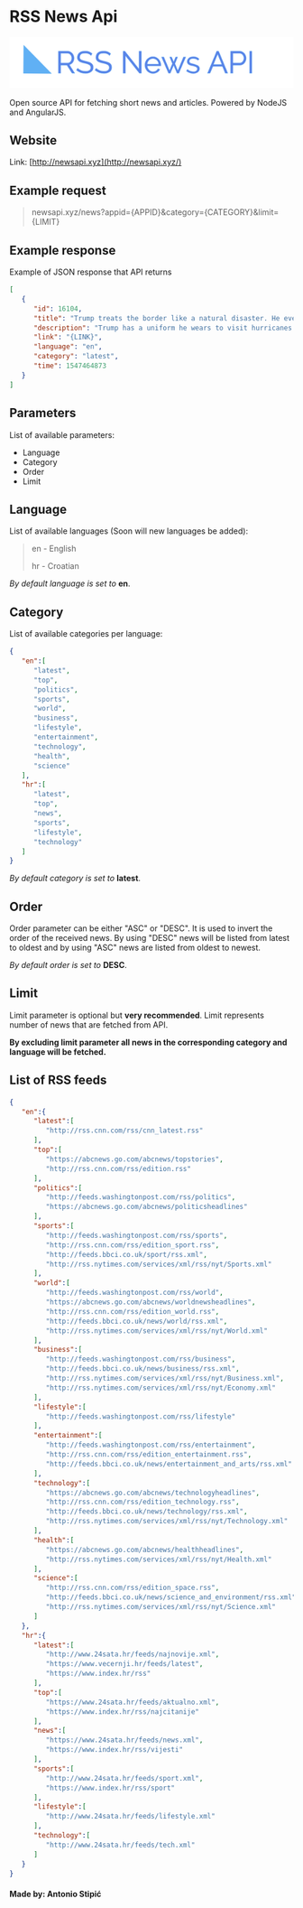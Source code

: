 # RSS News Api

![](https://github.com/AntonioStipic/RssNewsAPI/blob/master/static/images/logo.png?raw=true)

Open source API for fetching short news and articles. Powered by NodeJS and AngularJS.

## Website

Link: [http://newsapi.xyz](http://newsapi.xyz/)

## Example request
> newsapi.xyz/news?appid={APPID}&category={CATEGORY}&limit={LIMIT}


## Example response
Example of JSON response that API returns

```json
[
   {
      "id": 16104,
      "title": "Trump treats the border like a natural disaster. He even dresses the part.",
      "description": "Trump has a uniform he wears to visit hurricanes and wildfires - and it says a lot that he wore it to the Mexico border.",
      "link": "{LINK}",
      "language": "en",
      "category": "latest",
      "time": 1547464873
   }
]
```

## Parameters
List of available parameters:

- Language
- Category
- Order
- Limit

## Language
List of available languages (Soon will new languages be added):

> en - English
>
> hr - Croatian

*By default language is set to* **en**.

## Category
List of available categories per language:

```json
{
   "en":[
      "latest",
      "top",
      "politics",
      "sports",
      "world",
      "business",
      "lifestyle",
      "entertainment",
      "technology",
      "health",
      "science"
   ],
   "hr":[
      "latest",
      "top",
      "news",
      "sports",
      "lifestyle",
      "technology"
   ]
}
```

*By default category is set to* **latest**.

## Order
Order parameter can be either "ASC" or "DESC". It is used to invert the order of the received news. By using "DESC" news will be listed from latest to oldest and by using "ASC" news are listed from oldest to newest.

*By default order is set to* **DESC**.

## Limit

Limit parameter is optional but **very recommended**.
Limit represents number of news that are fetched from API.

**By excluding limit parameter all news in the corresponding category and language will be fetched.**

## List of RSS feeds

```json
{
   "en":{
      "latest":[
         "http://rss.cnn.com/rss/cnn_latest.rss"
      ],
      "top":[
         "https://abcnews.go.com/abcnews/topstories",
         "http://rss.cnn.com/rss/edition.rss"
      ],
      "politics":[
         "http://feeds.washingtonpost.com/rss/politics",
         "https://abcnews.go.com/abcnews/politicsheadlines"
      ],
      "sports":[
         "http://feeds.washingtonpost.com/rss/sports",
         "http://rss.cnn.com/rss/edition_sport.rss",
         "http://feeds.bbci.co.uk/sport/rss.xml",
         "http://rss.nytimes.com/services/xml/rss/nyt/Sports.xml"
      ],
      "world":[
         "http://feeds.washingtonpost.com/rss/world",
         "https://abcnews.go.com/abcnews/worldnewsheadlines",
         "http://rss.cnn.com/rss/edition_world.rss",
         "http://feeds.bbci.co.uk/news/world/rss.xml",
         "http://rss.nytimes.com/services/xml/rss/nyt/World.xml"
      ],
      "business":[
         "http://feeds.washingtonpost.com/rss/business",
         "http://feeds.bbci.co.uk/news/business/rss.xml",
         "http://rss.nytimes.com/services/xml/rss/nyt/Business.xml",
         "http://rss.nytimes.com/services/xml/rss/nyt/Economy.xml"
      ],
      "lifestyle":[
         "http://feeds.washingtonpost.com/rss/lifestyle"
      ],
      "entertainment":[
         "http://feeds.washingtonpost.com/rss/entertainment",
         "http://rss.cnn.com/rss/edition_entertainment.rss",
         "http://feeds.bbci.co.uk/news/entertainment_and_arts/rss.xml"
      ],
      "technology":[
         "https://abcnews.go.com/abcnews/technologyheadlines",
         "http://rss.cnn.com/rss/edition_technology.rss",
         "http://feeds.bbci.co.uk/news/technology/rss.xml",
         "http://rss.nytimes.com/services/xml/rss/nyt/Technology.xml"
      ],
      "health":[
         "https://abcnews.go.com/abcnews/healthheadlines",
         "http://rss.nytimes.com/services/xml/rss/nyt/Health.xml"
      ],
      "science":[
         "http://rss.cnn.com/rss/edition_space.rss",
         "http://feeds.bbci.co.uk/news/science_and_environment/rss.xml",
         "http://rss.nytimes.com/services/xml/rss/nyt/Science.xml"
      ]
   },
   "hr":{
      "latest":[
         "http://www.24sata.hr/feeds/najnovije.xml",
         "https://www.vecernji.hr/feeds/latest",
         "https://www.index.hr/rss"
      ],
      "top":[
         "https://www.24sata.hr/feeds/aktualno.xml",
         "https://www.index.hr/rss/najcitanije"
      ],
      "news":[
         "https://www.24sata.hr/feeds/news.xml",
         "https://www.index.hr/rss/vijesti"
      ],
      "sports":[
         "http://www.24sata.hr/feeds/sport.xml",
         "https://www.index.hr/rss/sport"
      ],
      "lifestyle":[
         "http://www.24sata.hr/feeds/lifestyle.xml"
      ],
      "technology":[
         "http://www.24sata.hr/feeds/tech.xml"
      ]
   }
}
```

#### Made by: Antonio Stipić
